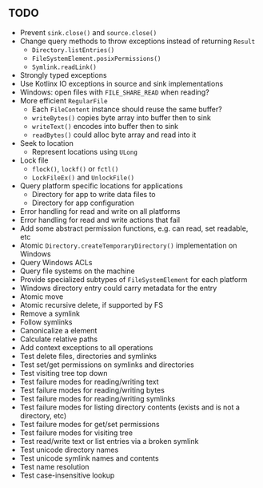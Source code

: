 
## TODO

- Prevent `sink.close()` and `source.close()`
- Change query methods to throw exceptions instead of returning `Result`
  - `Directory.listEntries()`
  - `FileSystemElement.posixPermissions()`
  - `Symlink.readLink()`
- Strongly typed exceptions
- Use Kotlinx IO exceptions in source and sink implementations
- Windows: open files with `FILE_SHARE_READ` when reading?
- More efficient `RegularFile`
  - Each `FileContent` instance should reuse the same buffer?
  - `writeBytes()` copies byte array into buffer then to sink 
  - `writeText()` encodes into buffer then to sink
  - `readBytes()` could alloc byte array and read into it
- Seek to location
  - Represent locations using `ULong` 
- Lock file
  - `flock()`, `lockf()` or `fctl()`
  - `LockFileEx()` and `UnlockFile()`
- Query platform specific locations for applications
  - Directory for app to write data files to
  - Directory for app configuration
- Error handling for read and write on all platforms
- Error handling for read and write actions that fail
- Add some abstract permission functions, e.g. can read, set readable, etc
- Atomic `Directory.createTemporaryDirectory()` implementation on Windows
- Query Windows ACLs
- Query file systems on the machine
- Provide specialized subtypes of `FileSystemElement` for each platform
- Windows directory entry could carry metadata for the entry
- Atomic move
- Atomic recursive delete, if supported by FS
- Remove a symlink
- Follow symlinks
- Canonicalize a element
- Calculate relative paths
- Add context exceptions to all operations
- Test delete files, directories and symlinks
- Test set/get permissions on symlinks and directories
- Test visiting tree top down
- Test failure modes for reading/writing text
- Test failure modes for reading/writing bytes
- Test failure modes for reading/writing symlinks
- Test failure modes for listing directory contents (exists and is not a directory, etc)
- Test failure modes for get/set permissions
- Test failure modes for visiting tree
- Test read/write text or list entries via a broken symlink
- Test unicode directory names
- Test unicode symlink names and contents
- Test name resolution
- Test case-insensitive lookup
